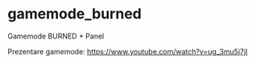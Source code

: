 # gamemode_burned
Gamemode BURNED + Panel

Prezentare gamemode: https://www.youtube.com/watch?v=ug_3mu5j7jI
